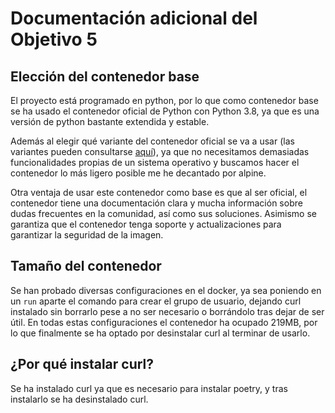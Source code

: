 # Documentación adicional del Objetivo 5

## Elección del contenedor base

El proyecto está programado en python, por lo que como contenedor base se ha usado el contenedor oficial de Python con Python 3.8, ya que es una versión de python bastante extendida y estable.

Además al elegir qué variante del contenedor oficial se va a usar (las variantes pueden consultarse [aquí](https://hub.docker.com/_/python)), ya que no necesitamos demasiadas funcionalidades propias de un sistema operativo y buscamos hacer el contenedor lo más ligero posible me he decantado por alpine. 

Otra ventaja de usar este contenedor como base es que al ser oficial, el contenedor tiene una documentación clara y mucha información sobre dudas frecuentes en la comunidad, así como sus soluciones. Asimismo se garantiza que el contenedor tenga soporte y actualizaciones para garantizar la seguridad de la imagen.

## Tamaño del contenedor

Se han probado diversas configuraciones en el docker, ya sea poniendo en un `run` aparte el comando para crear el grupo de usuario, dejando curl instalado sin borrarlo pese a no ser necesario o borrándolo tras dejar de ser útil. En todas estas configuraciones el contenedor ha ocupado 219MB, por lo que finalmente se ha optado por desinstalar curl al terminar de usarlo.

## ¿Por qué instalar curl?

Se ha instalado curl ya que es necesario para instalar poetry, y tras instalarlo se ha desinstalado curl.
